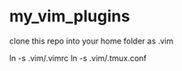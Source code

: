 # my_vim_plugins

clone this repo into your home folder as .vim

ln -s .vim/.vimrc
ln -s .vim/.tmux.conf
